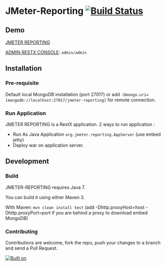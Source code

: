 JMeter-Reporting [![Build Status](https://lucaspouzac.ci.cloudbees.com/buildStatus/icon?job=jmeter-reporting)](https://lucaspouzac.ci.cloudbees.com/job/jmeter-reporting/)
================

## Demo

[JMETER REPORTING](http://jmeter-reporting.lucaspouzac.eu.cloudbees.net/)

[ADMIN RESTX CONSOLE](http://jmeter-reporting.lucaspouzac.eu.cloudbees.net/api/@/ui/): `admin/admin` 

## Installation

### Pre-requisite

Default local MongoDB installation (port 27017) or add `-Dmongo.uri=[mongodb://localhost:27017/jmeter-reporting]` for remote connection.

### Run Application

JMETER REPORTING is a RestX application. 2 ways to run application : 
 - Run As Java Application `org.jmeter.reporting.AppServer` (use embed jetty)
 - Deploy war on application server.

## Development

### Build

JMETER-REPORTING requires Java 7.

You can build it using either Maven 3.

With Maven: `mvn clean install test` (add -Dhttp.proxyHost=host -Dhttp.proxyPort=port if you are behind a proxy to download embed MongoDB)

### Contributing

Contributions are welcome, fork the repo, push your changes to a branch and send a Pull Request.

[![Built on](http://www.cloudbees.com/sites/default/files/Button-Built-on-CB-1.png)](https://console.cloudbees.com/a/lucaspouzac/home/)